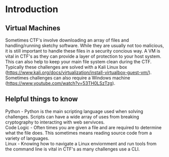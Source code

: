 # Introduction
## Virtual Machines
Sometimes CTF's involve downloading an array of files and handling/running sketchy software. While they are usually not too malicious, it is still important to handle these files in a security concious way. A VM is vital in CTF's as they can provide a layer of protection to your host system. This can also help to keep your main file system clean during the CTF. Typically these challenges are solved with a Kali Linux box (https://www.kali.org/docs/virtualization/install-virtualbox-guest-vm/). Sometimes challenges can also require a Windows machine (https://www.youtube.com/watch?v=53TH0LSzTzg). </br>
## Helpful things to know
Python - Python is the main scripting language used when solving challenges. Scripts can have a wide array of uses from breaking cryptography to interacting with web servivces. </br>
Code Logic - Often times you are given a file and are required to determine what the file does. This sometimes means reading source code from a variety of languages. </br>
Linux - Knowing how to navigate a Linux enviornment and run tools from the command line is vital in CTF's as many challenges use a CLI. </br>
